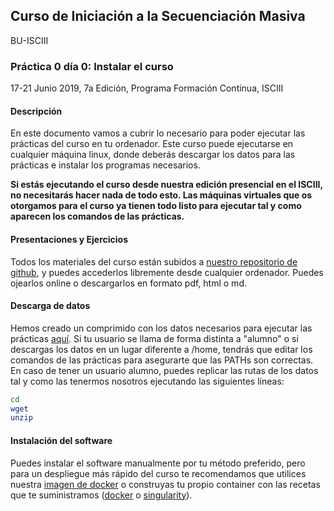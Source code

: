 ## Curso de Iniciación a la Secuenciación Masiva
BU-ISCIII

### Práctica 0 día 0: Instalar el curso

17-21 Junio 2019, 7a Edición, Programa Formación Continua, ISCIII


#### Descripción
En este documento vamos a cubrir lo necesario para poder ejecutar las prácticas del curso en tu ordenador. Este curso puede ejecutarse en cualquier máquina linux, donde deberás descargar los datos para las prácticas e instalar los programas necesarios.

**Si estás ejecutando el curso desde nuestra edición presencial en el ISCIII, no necesitarás hacer nada de todo esto. Las máquinas virtuales que os otorgamos para el curso ya tienen todo listo para ejecutar tal y como aparecen los comandos de las prácticas.**


#### Presentaciones y Ejercicios
Todos los materiales del curso están subidos a [nuestro repositorio de github](README.md), y puedes accederlos libremente desde cualquier ordenador. Puedes ojearlos online o descargarlos en formato pdf, html o md.

#### Descarga de datos
Hemos creado un comprimido con los datos necesarios para ejecutar las prácticas [aquí](). Si tu usuario se llama de forma distinta a "alumno" o si descargas los datos en un lugar diferente a /home, tendrás que editar los comandos de las prácticas para asegurarte que las PATHs son correctas. En caso de tener un usuario alumno, puedes replicar las rutas de los datos tal y como las tenermos nosotros ejecutando las siguientes líneas:

```bash
cd
wget
unzip
```

#### Instalación del software
Puedes instalar el software manualmente por tu método preferido, pero para un despliegue más rápido del curso te recomendamos que utilices nuestra [imagen de docker]() o construyas tu propio container con las recetas que te suministramos ([docker](Dockerfile) o [singularity](Singularity)).

